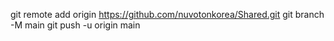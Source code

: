 git remote add origin https://github.com/nuvotonkorea/Shared.git
git branch -M main
git push -u origin main
